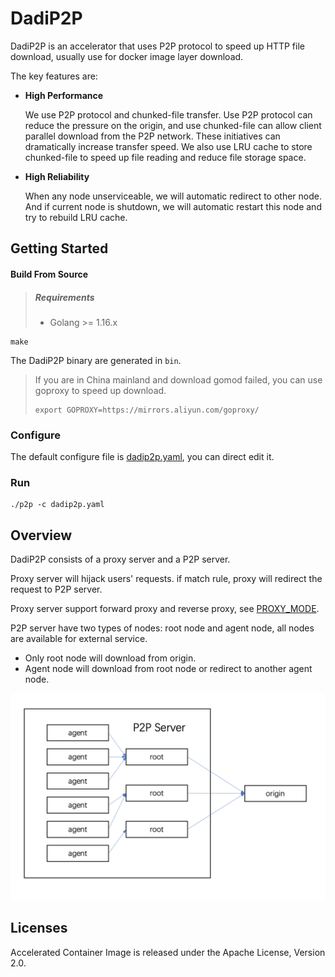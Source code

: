 # DadiP2P

DadiP2P is an accelerator that uses P2P protocol to speed up HTTP file download, usually use for docker image layer download.

The key features are:

* **High Performance**

  We use P2P protocol and chunked-file transfer. Use P2P protocol can reduce the pressure on the origin, and use chunked-file can allow client parallel download from the P2P network. These initiatives can dramatically increase transfer speed. We also use LRU cache to store chunked-file to speed up file reading and reduce file storage space.

* **High Reliability**

  When any node unserviceable, we will automatic redirect to other node. And if current node is shutdown, we will automatic restart this node and try to rebuild LRU cache.

## Getting Started

#### Build From Source

> ##### Requirements
>
> * Golang >= 1.16.x

```shell
make
```

The DadiP2P binary are generated in `bin`.

> If you are in China mainland and download gomod failed, you can use goproxy to speed up download.
>
> ```shell
> export GOPROXY=https://mirrors.aliyun.com/goproxy/
> ```

### Configure

The default configure file is [dadip2p.yaml](https://github.com/alibaba/accelerated-container-image/blob/main/dadip2p.yaml), you can direct edit it.

### Run

```shell
./p2p -c dadip2p.yaml
```

## Overview

DadiP2P consists of a proxy server and a P2P server.

Proxy server will hijack users' requests. if match rule, proxy will redirect the request to P2P server.

Proxy server support forward proxy and reverse proxy, see [PROXY_MODE](https://github.com/taoting1234/accelerated-container-image/blob/main/docs/PROXY_MODE.md).

P2P server have two types of nodes: root node and agent node, all nodes are available for external service.

* Only root node will download from origin.
* Agent node will download from root node or redirect to another agent node.

![p2p-framework.png](docs/images/p2p-framework.png)

## Licenses

Accelerated Container Image is released under the Apache License, Version 2.0.